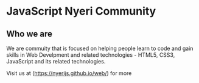 # JavaScript Nyeri Community

## Who we are

We are commuity that is focused on helping people learn to code and gain skills in Web Develpment and related technologies - HTML5, CSS3, JavaScript and its related technologies.

Visit us at (https://nyerijs.github.io/web/) for more
